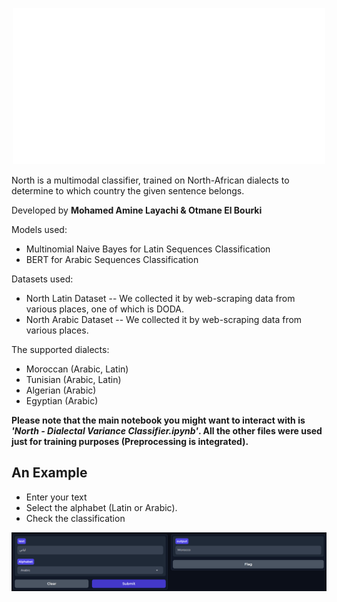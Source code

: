  
<p align="center"><img src="North Logo.png" alt="Logo" width="500"/></p>
North is a multimodal classifier, trained on North-African dialects to determine to which country the given sentence belongs.

Developed by
**Mohamed Amine Layachi & Otmane El Bourki**

Models used:
- Multinomial Naive Bayes for Latin Sequences Classification
- BERT for Arabic Sequences Classification

Datasets used:
- North Latin Dataset -- We collected it by web-scraping data from various places, one of which is DODA.
- North Arabic Dataset -- We collected it by web-scraping data from various places.

The supported dialects:
- Moroccan (Arabic, Latin)
- Tunisian (Arabic, Latin)
- Algerian (Arabic)
- Egyptian (Arabic)

**Please note that the main notebook you might want to interact with is _'North - Dialectal Variance Classifier.ipynb'_. All the other files were used just for training purposes (Preprocessing is integrated).**

## An Example
- Enter your text
- Select the alphabet (Latin or Arabic).
- Check the classification
<p align="center"><img src="North_Gradio.png" alt="Logo" width="1000"/></p>


